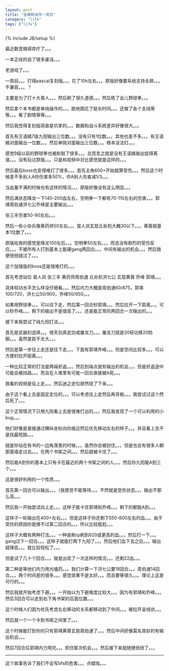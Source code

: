 ```yaml
---
layout: post
title: "金庸群侠传一周目"
category: "life"
tags: ["life"]
---
```

{% include JB/setup %}

最近数竞搞得弃疗了。。。

一本正经的说了很多废话。。。

老游戏了。。。

一周目。。。打得pascal复刻版。。。花了10h左右。。。原版好像要系统支持全屏。。。不兼容。。。？

主要是为了打十大善人。。。然后刷了很久道德。。。然后练了会儿野球拳。。。

然后拿个本书都是单线操作的。。。跑地图花了挺长时间。。。还做了各个支线等等。。。看了剧情等等。。。

然后我觉得复刻版简直是坑爹的。。。数据和战斗系统差异好像很大。。。

首先有王语嫣7级九阳输出三位数。。。没有只有1位数。。。其他也差不多。。。有王语嫣对面输出一位数。。。然后单挑对面输出三位数。。。根本没法打。。。

感觉9级以前的野球拳也被削弱了很多。。。总而言之就是没有王语嫣输出低得离谱。。。没有玩过原版。。。只是和视频中对比感觉就是这样的。。。

然后最后boss也变得难打了很多。。。首先主角600+开始就算受伤。。。然后这个时候差不多别人A你伤害多50%，你A别人伤害减1/3。。。

当血量不满的时候也有这样的情况。。。原版好像没有这么明显。。。

然后满状态降龙一下140-200血左右，空明拳一下都有70-110左右的伤害。。。郭靖周伯通洪七公乔峰是主要输出。。。

张三丰伤害50-90左右。。。

然后一些小杂兵像黄药师50左右。。。苗人凤玄慈丘处机大概30以下。。。黄蓉就基本1位数了。。。

原版给我的感觉是降龙100左后。。。空明拳50左右。。。而且没有剧烈的受伤反应。。。不被所有人打到基本上能硬gang两回合。。。中间有输出的机会。。。然后随便扭扭就过了。。。

这个加强版的boss还是很难打的。。。

首先考虑站位 苗人凤 张三丰 黄药师周伯通 丘处机洪七公 玄慈黄蓉 乔峰 郭靖。。。

具体轻功水平怎么样没仔细看。。。然后内力大概是周伯通60/875，郭靖100/720，洪七公50/900，乔峰50/650。。。

如果用野球拳。。。可以往下走，然后第一回合秒郭靖。。。然后拉开一下距离。。。可以秒乔峰。。。剩下的输出不是很高了。。。还是能正常的两回合一次输出的。。。

接下来我尝试了纯九阳打法。。。

首先是武器的选择。。。倚天剑真武剑或屠龙刀。。。屠龙刀就是20轻功换20防御。。。虽然差距不太大。。。

然后是第一步往上走还是往下走。。。下面有郭靖乔峰。。。但是空间比较多。。。可以方便的拉开距离。。。

一种比较正常的打法是两端折返。。。然后到端点就有输出的机会。。。但是折返途中可能会被挡路。。。而且在人堆里有可能一回合直接被A死。。。

我看的视频是往上走。。。然后迷之走位居然绕了下来。。。

由于这个看上去是固定走位的。。。可以考虑往上走然后再背板。。。我尝试过这个然后死了。。。

这个正常情况下只用九阳看上去是很难打出的。。。然后我发现了一个可以利用的小bug。。。

他们好像是直接通过横纵坐标向你接近然后优先移动左右的样子。。。并且看上去不是找最短路。。。

就是你站在有书的一边角落里的时候。。。虽然你会被封住。。。但是也会有很多人朝那面墙走过去。。。在两个书架之间。。。然后就被卡住了。。。

然后能A到你的基本上只有卡在最近的两个书架之间的人。。。然后你九阳能A到三个。。。

这是很好利用的一个性质。。。

首先第一回合可以输出。。。（我感觉不能等待。。。不然就是受伤状态。。。输出不那么高。。。

然后我一开始尝试向上走。。。这样子能卡住郭靖和乔峰。。。剩下的都能A到。。。

这样子一轮输出在400+左右。。。但是这样子你还剩下550-600左右的血。。。由于受伤的原因你是撑不过第二回合的。。。所以比较尴尬。。。

这样子大概有两种打法。。。一种是刷rp刷到620或更高的血。。。然后打一下。。。gang过下一回合。。。这样子就能打两下九阳了。。。然后他们血下去之后。。。输出就降低。。。就比较轻松了。。。

但是试了几十个回合。。。就是出现了一次这样的情况。。。还剩22血。。。

第二种是等他们内力用光嗑药。。。我们计算一下洪七公要18回合。。。周伯通14回合。。。两个时间差的很多。。。感觉效果不是太好。。。而且要等很久。。。理论上这是可行的。。。

然后我就开始考虑下避。。。一开始以为下避难度比较大。。。因为有郭靖和乔峰。。。然后3回合可以走到右下角书架的后面位置。。。

这个时候人们因为优先考虑左右移动的关系都移动到了中间。。。被拉开呈线状。。。

然后就一个一个卡到书架之间里了。。。

这个时候能打到你的只有郭靖黄蓉玄慈周伯通了。。。然后中间好像莫名其妙的有输出机会。。。

然后7回合后郭靖内力用完。。。抓住那次机会。。。然后接下来就随便扭扭了。。。

--------------------------------------------------------------------------------------------------

这个故事告诉了我们不会写bfs的危害。。。点蜡烛。。。
